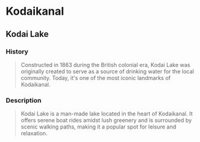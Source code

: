 # Kodaikanal 
 ## Kodai Lake 
  
 ### History 
 > Constructed in 1863 during the British colonial era, Kodai Lake was originally created to serve as a source of drinking water for the local community. Today, it's one of the most iconic landmarks of Kodaikanal. 
  
 ### Description 
 > Kodai Lake is a man-made lake located in the heart of Kodaikanal. It offers serene boat rides amidst lush greenery and is surrounded by scenic walking paths, making it a popular spot for leisure and relaxation.